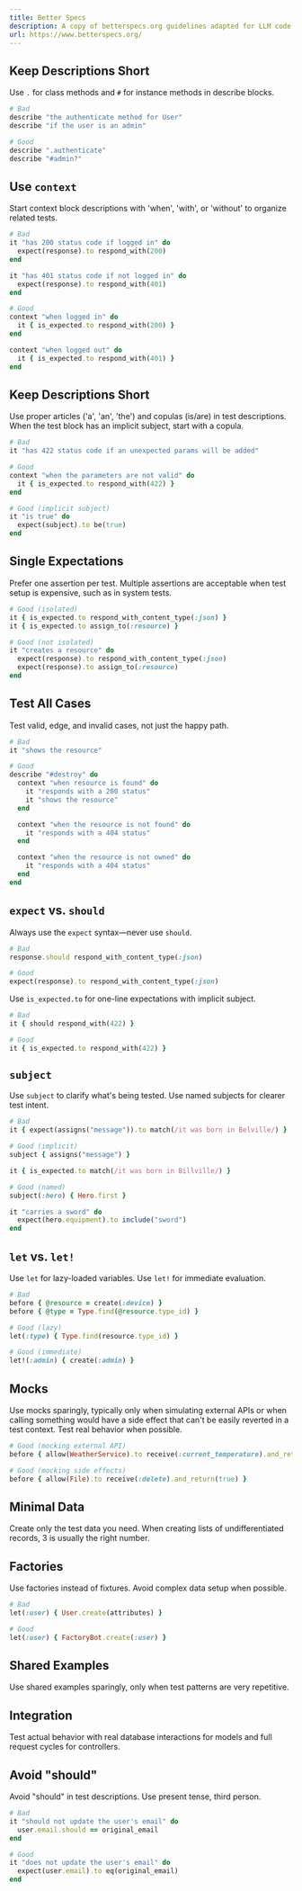 ```yaml
---
title: Better Specs
description: A copy of betterspecs.org guidelines adapted for LLM code generation
url: https://www.betterspecs.org/
---
```


## Keep Descriptions Short

Use `.` for class methods and `#` for instance methods in describe blocks.

```ruby
# Bad
describe "the authenticate method for User"
describe "if the user is an admin"

# Good
describe ".authenticate"
describe "#admin?"
```

## Use `context`

Start context block descriptions with 'when', 'with', or 'without' to organize related tests.

```ruby
# Bad
it "has 200 status code if logged in" do
  expect(response).to respond_with(200)
end

it "has 401 status code if not logged in" do
  expect(response).to respond_with(401)
end

# Good
context "when logged in" do
  it { is_expected.to respond_with(200) }
end

context "when logged out" do
  it { is_expected.to respond_with(401) }
end
```

## Keep Descriptions Short

Use proper articles ('a', 'an', 'the') and copulas (is/are) in test descriptions. When the test block has an implicit subject, start with a copula.

```ruby
# Bad
it "has 422 status code if an unexpected params will be added"

# Good
context "when the parameters are not valid" do
  it { is_expected.to respond_with(422) }
end

# Good (implicit subject)
it "is true" do
  expect(subject).to be(true)
end
```

## Single Expectations

Prefer one assertion per test. Multiple assertions are acceptable when test setup is expensive, such as in system tests.

```ruby
# Good (isolated)
it { is_expected.to respond_with_content_type(:json) }
it { is_expected.to assign_to(:resource) }

# Good (not isolated)
it "creates a resource" do
  expect(response).to respond_with_content_type(:json)
  expect(response).to assign_to(:resource)
end
```

## Test All Cases

Test valid, edge, and invalid cases, not just the happy path.

```ruby
# Bad
it "shows the resource"

# Good
describe "#destroy" do
  context "when resource is found" do
    it "responds with a 200 status"
    it "shows the resource"
  end

  context "when the resource is not found" do
    it "responds with a 404 status"
  end

  context "when the resource is not owned" do
    it "responds with a 404 status"
  end
end
```

## `expect` vs. `should`

Always use the `expect` syntax—never use `should`.

```ruby
# Bad
response.should respond_with_content_type(:json)

# Good
expect(response).to respond_with_content_type(:json)
```

Use `is_expected.to` for one-line expectations with implicit subject.

```ruby
# Bad
it { should respond_with(422) }

# Good
it { is_expected.to respond_with(422) }
```

## `subject`

Use `subject` to clarify what's being tested. Use named subjects for clearer test intent.

```ruby
# Bad
it { expect(assigns("message")).to match(/it was born in Belville/) }

# Good (implicit)
subject { assigns("message") }

it { is_expected.to match(/it was born in Billville/) }

# Good (named)
subject(:hero) { Hero.first }

it "carries a sword" do
  expect(hero.equipment).to include("sword")
end
```

## `let` vs. `let!`

Use `let` for lazy-loaded variables. Use `let!` for immediate evaluation.

```ruby
# Bad
before { @resource = create(:device) }
before { @type = Type.find(@resource.type_id) }

# Good (lazy)
let(:type) { Type.find(resource.type_id) }

# Good (immediate)
let!(:admin) { create(:admin) }
```

## Mocks

Use mocks sparingly, typically only when simulating external APIs or when calling something would have a side effect that can't be easily reverted in a test context. Test real behavior when possible.

```ruby
# Good (mocking external API)
before { allow(WeatherService).to receive(:current_temperature).and_return(72) }

# Good (mocking side effects)
before { allow(File).to receive(:delete).and_return(true) }
```

## Minimal Data

Create only the test data you need. When creating lists of undifferentiated records, 3 is usually the right number.

## Factories

Use factories instead of fixtures. Avoid complex data setup when possible.

```ruby
# Bad
let(:user) { User.create(attributes) }

# Good
let(:user) { FactoryBot.create(:user) }
```

## Shared Examples

Use shared examples sparingly, only when test patterns are very repetitive.

## Integration

Test actual behavior with real database interactions for models and full request cycles for controllers.

## Avoid "should"

Avoid "should" in test descriptions. Use present tense, third person.

```ruby
# Bad
it "should not update the user's email" do
  user.email.should == original_email
end

# Good
it "does not update the user's email" do
  expect(user.email).to eq(original_email)
end
```
